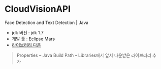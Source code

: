# CloudVisionAPI
Face Detection and Text Detection | Java

- jdk 버전 : jdk 1.7
- 개발 툴 : Eclipse Mars
- [라이브러리 다운](https://jar-download.com/?search_box=google%20cloud%20vision)
> Properties – Java Build Path – Libraries에서 앞서 다운받은 라이브러리 추가
